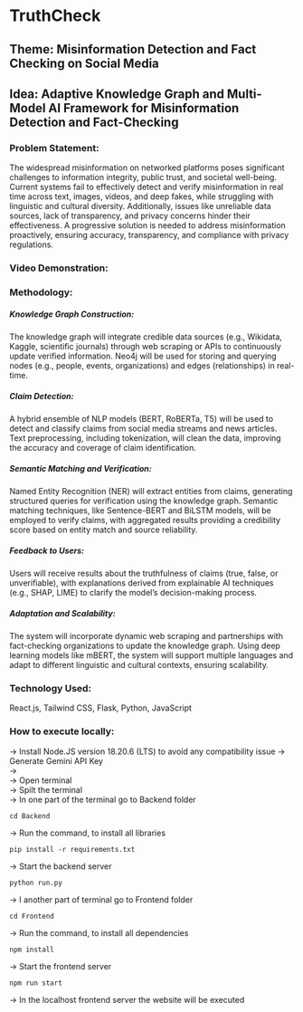 # TruthCheck
## Theme: Misinformation Detection and Fact Checking on Social Media
## Idea: Adaptive Knowledge Graph and Multi-Model AI Framework for Misinformation Detection and Fact-Checking

### Problem Statement:
The widespread misinformation on networked platforms poses significant challenges to information integrity, public trust, and societal well-being. Current systems fail to effectively detect and verify misinformation in real time across text, images, videos, and deep fakes, while struggling with linguistic and cultural diversity. Additionally, issues like unreliable data sources, lack of transparency, and privacy concerns hinder their effectiveness. A progressive solution is needed to address misinformation proactively, ensuring accuracy, transparency, and compliance with privacy regulations.

### Video Demonstration:


### Methodology:
##### Knowledge Graph Construction: 
The knowledge graph will integrate credible data sources (e.g., Wikidata, Kaggle, scientific journals) through web scraping or APIs to continuously update verified information. Neo4j will be used for storing and querying nodes (e.g., people, events, organizations) and edges (relationships) in real-time.

##### Claim Detection: 
A hybrid ensemble of NLP models (BERT, RoBERTa, T5) will be used to detect and classify claims from social media streams and news articles. Text preprocessing, including tokenization, will clean the data, improving the accuracy and coverage of claim identification.

##### Semantic Matching and Verification: 
Named Entity Recognition (NER) will extract entities from claims, generating structured queries for verification using the knowledge graph. Semantic matching techniques, like Sentence-BERT and BiLSTM models, will be employed to verify claims, with aggregated results providing a credibility score based on entity match and source reliability.

##### Feedback to Users: 
Users will receive results about the truthfulness of claims (true, false, or unverifiable), with explanations derived from explainable AI techniques (e.g., SHAP, LIME) to clarify the model’s decision-making process.

##### Adaptation and Scalability: 
The system will incorporate dynamic web scraping and partnerships with fact-checking organizations to update the knowledge graph. Using deep learning models like mBERT, the system will support multiple languages and adapt to different linguistic and cultural contexts, ensuring scalability.

### Technology Used:
React.js, Tailwind CSS, Flask, Python, JavaScript

### How to execute locally:
-> Install Node.JS version 18.20.6 (LTS) to avoid any compatibility issue
-> Generate Gemini API Key <br>
-> <br>
-> Open terminal <br>
-> Spilt the terminal <br>
-> In one part of the terminal go to Backend folder 
```
cd Backend
```
-> Run the command, to install all libraries
```
pip install -r requirements.txt
```
-> Start the backend server
```
python run.py
```
-> I another part of terminal go to Frontend folder
```
cd Frontend
```
-> Run the command, to install all dependencies
```
npm install
```
-> Start the frontend server
```
npm run start
```
-> In the localhost frontend server the website will be executed
